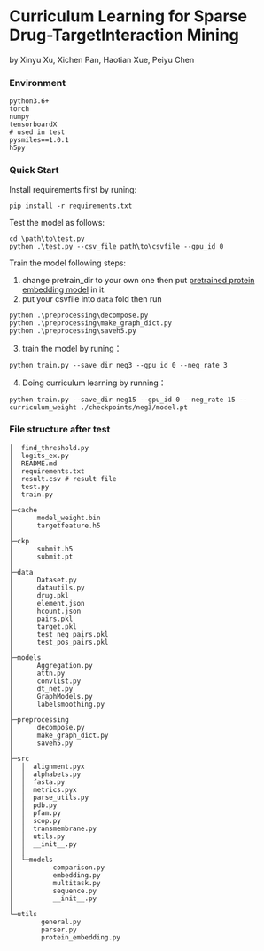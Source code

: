 # Curriculum Learning for Sparse Drug-TargetInteraction Mining
by Xinyu Xu, Xichen Pan, Haotian Xue, Peiyu Chen

### Environment
```shell
python3.6+
torch
numpy
tensorboardX
# used in test
pysmiles==1.0.1
h5py
```

### Quick Start
Install requirements first by runing:
```shell
pip install -r requirements.txt
```

Test the model as follows:

```shell
cd \path\to\test.py
python .\test.py --csv_file path\to\csvfile --gpu_id 0
```

Train the model following steps:
1. change pretrain_dir to your own one then put [pretrained protein embedding model](https://github.com/tbepler/protein-sequence-embedding-iclr2019?utm_source=catalyzex.com) in it.
2. put your csvfile into `data` fold then run
```shell
python .\preprocessing\decompose.py
python .\preprocessing\make_graph_dict.py
python .\preprocessing\saveh5.py
```
3. train the model by runing：
```shell
python train.py --save_dir neg3 --gpu_id 0 --neg_rate 3
```
4. Doing curriculum learning by running：
```shell
python train.py --save_dir neg15 --gpu_id 0 --neg_rate 15 --curriculum_weight ./checkpoints/neg3/model.pt
```

### File structure after test

```shell
│  find_threshold.py
│  logits_ex.py
│  README.md
│  requirements.txt
│  result.csv # result file
│  test.py
│  train.py
│  
├─cache
│      model_weight.bin
│      targetfeature.h5
│      
├─ckp
│      submit.h5
│      submit.pt
│      
├─data
│      Dataset.py
│      datautils.py
│      drug.pkl
│      element.json
│      hcount.json
│      pairs.pkl
│      target.pkl
│      test_neg_pairs.pkl
│      test_pos_pairs.pkl
│      
├─models
│      Aggregation.py
│      attn.py
│      convlist.py
│      dt_net.py
│      GraphModels.py
│      labelsmoothing.py
│      
├─preprocessing
│      decompose.py
│      make_graph_dict.py
│      saveh5.py
│      
├─src
│  │  alignment.pyx
│  │  alphabets.py
│  │  fasta.py
│  │  metrics.pyx
│  │  parse_utils.py
│  │  pdb.py
│  │  pfam.py
│  │  scop.py
│  │  transmembrane.py
│  │  utils.py
│  │  __init__.py
│  │  
│  └─models
│          comparison.py
│          embedding.py
│          multitask.py
│          sequence.py
│          __init__.py
│          
└─utils
        general.py
        parser.py
        protein_embedding.py
```
